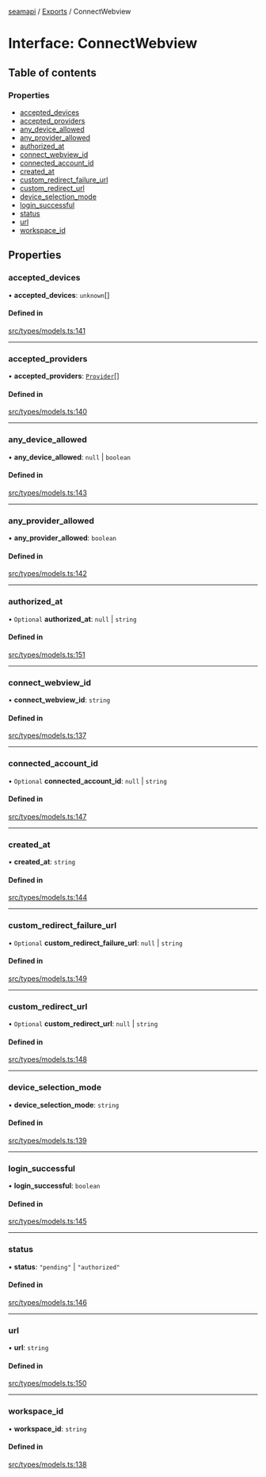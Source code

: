 [seamapi](../README.md) / [Exports](../modules.md) / ConnectWebview

# Interface: ConnectWebview

## Table of contents

### Properties

- [accepted\_devices](ConnectWebview.md#accepted_devices)
- [accepted\_providers](ConnectWebview.md#accepted_providers)
- [any\_device\_allowed](ConnectWebview.md#any_device_allowed)
- [any\_provider\_allowed](ConnectWebview.md#any_provider_allowed)
- [authorized\_at](ConnectWebview.md#authorized_at)
- [connect\_webview\_id](ConnectWebview.md#connect_webview_id)
- [connected\_account\_id](ConnectWebview.md#connected_account_id)
- [created\_at](ConnectWebview.md#created_at)
- [custom\_redirect\_failure\_url](ConnectWebview.md#custom_redirect_failure_url)
- [custom\_redirect\_url](ConnectWebview.md#custom_redirect_url)
- [device\_selection\_mode](ConnectWebview.md#device_selection_mode)
- [login\_successful](ConnectWebview.md#login_successful)
- [status](ConnectWebview.md#status)
- [url](ConnectWebview.md#url)
- [workspace\_id](ConnectWebview.md#workspace_id)

## Properties

### accepted\_devices

• **accepted\_devices**: `unknown`[]

#### Defined in

[src/types/models.ts:141](https://github.com/seamapi/javascript/blob/main/src/types/models.ts#L141)

___

### accepted\_providers

• **accepted\_providers**: [`Provider`](../enums/Provider.md)[]

#### Defined in

[src/types/models.ts:140](https://github.com/seamapi/javascript/blob/main/src/types/models.ts#L140)

___

### any\_device\_allowed

• **any\_device\_allowed**: ``null`` \| `boolean`

#### Defined in

[src/types/models.ts:143](https://github.com/seamapi/javascript/blob/main/src/types/models.ts#L143)

___

### any\_provider\_allowed

• **any\_provider\_allowed**: `boolean`

#### Defined in

[src/types/models.ts:142](https://github.com/seamapi/javascript/blob/main/src/types/models.ts#L142)

___

### authorized\_at

• `Optional` **authorized\_at**: ``null`` \| `string`

#### Defined in

[src/types/models.ts:151](https://github.com/seamapi/javascript/blob/main/src/types/models.ts#L151)

___

### connect\_webview\_id

• **connect\_webview\_id**: `string`

#### Defined in

[src/types/models.ts:137](https://github.com/seamapi/javascript/blob/main/src/types/models.ts#L137)

___

### connected\_account\_id

• `Optional` **connected\_account\_id**: ``null`` \| `string`

#### Defined in

[src/types/models.ts:147](https://github.com/seamapi/javascript/blob/main/src/types/models.ts#L147)

___

### created\_at

• **created\_at**: `string`

#### Defined in

[src/types/models.ts:144](https://github.com/seamapi/javascript/blob/main/src/types/models.ts#L144)

___

### custom\_redirect\_failure\_url

• `Optional` **custom\_redirect\_failure\_url**: ``null`` \| `string`

#### Defined in

[src/types/models.ts:149](https://github.com/seamapi/javascript/blob/main/src/types/models.ts#L149)

___

### custom\_redirect\_url

• `Optional` **custom\_redirect\_url**: ``null`` \| `string`

#### Defined in

[src/types/models.ts:148](https://github.com/seamapi/javascript/blob/main/src/types/models.ts#L148)

___

### device\_selection\_mode

• **device\_selection\_mode**: `string`

#### Defined in

[src/types/models.ts:139](https://github.com/seamapi/javascript/blob/main/src/types/models.ts#L139)

___

### login\_successful

• **login\_successful**: `boolean`

#### Defined in

[src/types/models.ts:145](https://github.com/seamapi/javascript/blob/main/src/types/models.ts#L145)

___

### status

• **status**: ``"pending"`` \| ``"authorized"``

#### Defined in

[src/types/models.ts:146](https://github.com/seamapi/javascript/blob/main/src/types/models.ts#L146)

___

### url

• **url**: `string`

#### Defined in

[src/types/models.ts:150](https://github.com/seamapi/javascript/blob/main/src/types/models.ts#L150)

___

### workspace\_id

• **workspace\_id**: `string`

#### Defined in

[src/types/models.ts:138](https://github.com/seamapi/javascript/blob/main/src/types/models.ts#L138)
